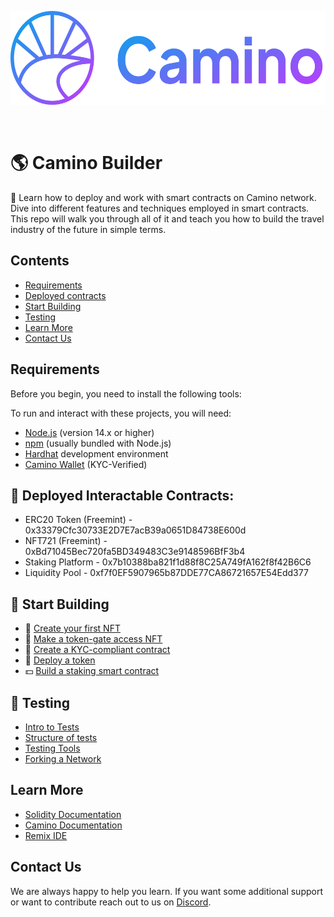 <p align="center">
  <img src="https://github.com/juuroudojo/images/blob/main/camino-logo.png" height="150" />
</p>

<br/>



# 🌎 Camino Builder

🏬 Learn how to deploy and work with smart contracts on Camino network. Dive into different features and techniques employed in smart contracts. This repo will walk you through all of it and teach you how to build the travel industry of the future in simple terms.


## Contents

- [Requirements](#requirements)
- [Deployed contracts](#deployed-interactable-contracts)
- [Start Building](#start-building)
- [Testing](#testing)
- [Learn More](#learn-more)
- [Contact Us](#contact-us)

## Requirements

Before you begin, you need to install the following tools:

To run and interact with these projects, you will need:

- [Node.js](https://nodejs.org/en/download/) (version 14.x or higher)
- [npm](https://www.npmjs.com/get-npm) (usually bundled with Node.js)
- [Hardhat](https://hardhat.org/getting-started/#overview) development environment
- [Camino Wallet](https://suite.camino.network/login/) (KYC-Verified)

## 🌌 Deployed Interactable Contracts:
- ERC20 Token (Freemint) - 0x33379Cfc30733E2D7E7acB39a0651D84738E600d
- NFT721 (Freemint) - 0xBd71045Bec720fa5BD349483C3e9148596BfF3b4
- Staking Platform - 0x7b10388ba821f1d88f8C25A749fA162f8f42B6C6
- Liquidity Pool - 0xf7f0EF5907965b87DDE77CA86721657E54Edd377


## 📜 Start Building
 - 🍋  [Create your first NFT](https://github.com/chain4travel/camino-builder/tree/c4t/nft)
 - 🎫  [Make a token-gate access NFT](https://github.com/chain4travel/camino-builder/tree/c4t/token-gate)
 - 💸  [Create a KYC-compliant contract](https://github.com/chain4travel/camino-builder/tree/c4t/kyc)
 - 💎  [Deploy a token](https://github.com/chain4travel/camino-builder/tree/c4t/token)
 - 💵  [Build a staking smart contract](https://github.com/chain4travel/camino-builder/tree/c4t/staking)

## 🔌 Testing
- [Intro to Tests](https://github.com/chain4travel/camino-builder/tree/c4t/testing/intro)
- [Structure of tests](https://github.com/chain4travel/camino-builder/tree/c4t/testing/structure)
- [Testing Tools](https://github.com/chain4travel/camino-builder/tree/c4t/testing/tools)
- [Forking a Network](https://github.com/chain4travel/camino-builder/tree/c4t/testing/fork)


## Learn More
- [Solidity Documentation](https://docs.soliditylang.org/en/develop/)
- [Camino Documentation](https://docs.camino.network/)
- [Remix IDE](https://remix.ethereum.org/)

## Contact Us

We are always happy to help you learn. If you want some additional support or want to contribute reach out to us on [Discord](https://discord.gg/camino).
  



